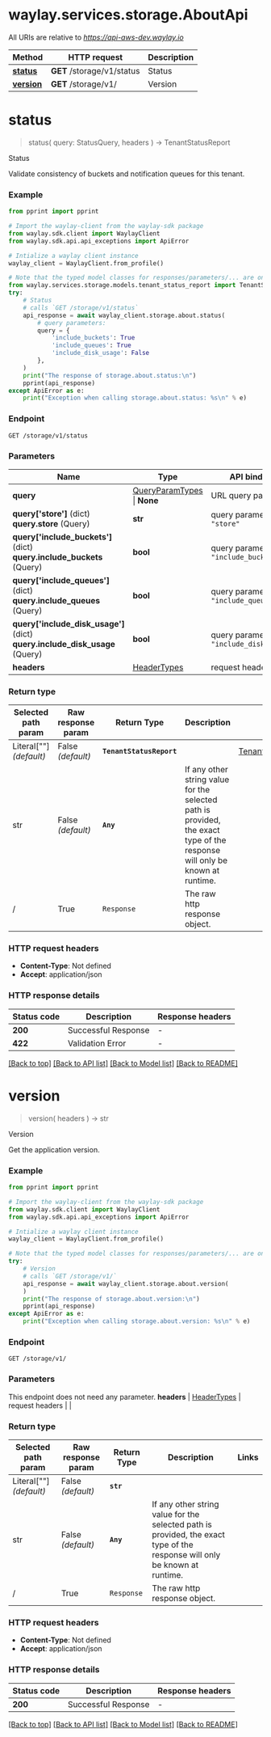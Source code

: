 # waylay.services.storage.AboutApi

All URIs are relative to *https://api-aws-dev.waylay.io*

Method | HTTP request | Description
------------- | ------------- | -------------
[**status**](AboutApi.md#status) | **GET** /storage/v1/status | Status
[**version**](AboutApi.md#version) | **GET** /storage/v1/ | Version

# **status**
> status(
> query: StatusQuery,
> headers
> ) -> TenantStatusReport

Status

Validate consistency of buckets and notification queues for this tenant.

### Example

```python
from pprint import pprint

# Import the waylay-client from the waylay-sdk package
from waylay.sdk.client import WaylayClient
from waylay.sdk.api.api_exceptions import ApiError

# Intialize a waylay client instance
waylay_client = WaylayClient.from_profile()

# Note that the typed model classes for responses/parameters/... are only available when `waylay-sdk-storage-types` is installed
from waylay.services.storage.models.tenant_status_report import TenantStatusReport
try:
    # Status
    # calls `GET /storage/v1/status`
    api_response = await waylay_client.storage.about.status(
        # query parameters:
        query = {
            'include_buckets': True
            'include_queues': True
            'include_disk_usage': False
        },
    )
    print("The response of storage.about.status:\n")
    pprint(api_response)
except ApiError as e:
    print("Exception when calling storage.about.status: %s\n" % e)
```

### Endpoint
```
GET /storage/v1/status
```
### Parameters

Name     | Type  | API binding   | Description   | Notes
-------- | ----- | ------------- | ------------- | -------------
**query** | [QueryParamTypes](Operation.md#req_arg_query) \| **None** | URL query parameter |  | 
**query['store']** (dict) <br> **query.store** (Query) | **str** | query parameter `"store"` |  | [optional] 
**query['include_buckets']** (dict) <br> **query.include_buckets** (Query) | **bool** | query parameter `"include_buckets"` |  | [optional] [default True]
**query['include_queues']** (dict) <br> **query.include_queues** (Query) | **bool** | query parameter `"include_queues"` |  | [optional] [default True]
**query['include_disk_usage']** (dict) <br> **query.include_disk_usage** (Query) | **bool** | query parameter `"include_disk_usage"` |  | [optional] [default False]
**headers** | [HeaderTypes](Operation.md#req_headers) | request headers |  | 

### Return type

Selected path param | Raw response param | Return Type  | Description | Links
------------------- | ------------------ | ------------ | ----------- | -----
Literal[""] _(default)_  | False _(default)_ | **`TenantStatusReport`** |  | [TenantStatusReport](TenantStatusReport.md)
str | False _(default)_ | **`Any`** | If any other string value for the selected path is provided, the exact type of the response will only be known at runtime. | 
/ | True | `Response` | The raw http response object.

### HTTP request headers

 - **Content-Type**: Not defined
 - **Accept**: application/json

### HTTP response details

| Status code | Description | Response headers |
|-------------|-------------|------------------|
**200** | Successful Response |  -  |
**422** | Validation Error |  -  |

[[Back to top]](#) [[Back to API list]](../README.md#documentation-for-api-endpoints) [[Back to Model list]](../README.md#documentation-for-models) [[Back to README]](../README.md)

# **version**
> version(
> headers
> ) -> str

Version

Get the application version.

### Example

```python
from pprint import pprint

# Import the waylay-client from the waylay-sdk package
from waylay.sdk.client import WaylayClient
from waylay.sdk.api.api_exceptions import ApiError

# Intialize a waylay client instance
waylay_client = WaylayClient.from_profile()

# Note that the typed model classes for responses/parameters/... are only available when `waylay-sdk-storage-types` is installed
try:
    # Version
    # calls `GET /storage/v1/`
    api_response = await waylay_client.storage.about.version(
    )
    print("The response of storage.about.version:\n")
    pprint(api_response)
except ApiError as e:
    print("Exception when calling storage.about.version: %s\n" % e)
```

### Endpoint
```
GET /storage/v1/
```
### Parameters

This endpoint does not need any parameter.
**headers** | [HeaderTypes](Operation.md#req_headers) | request headers |  | 

### Return type

Selected path param | Raw response param | Return Type  | Description | Links
------------------- | ------------------ | ------------ | ----------- | -----
Literal[""] _(default)_  | False _(default)_ | **`str`** |  | 
str | False _(default)_ | **`Any`** | If any other string value for the selected path is provided, the exact type of the response will only be known at runtime. | 
/ | True | `Response` | The raw http response object.

### HTTP request headers

 - **Content-Type**: Not defined
 - **Accept**: application/json

### HTTP response details

| Status code | Description | Response headers |
|-------------|-------------|------------------|
**200** | Successful Response |  -  |

[[Back to top]](#) [[Back to API list]](../README.md#documentation-for-api-endpoints) [[Back to Model list]](../README.md#documentation-for-models) [[Back to README]](../README.md)


